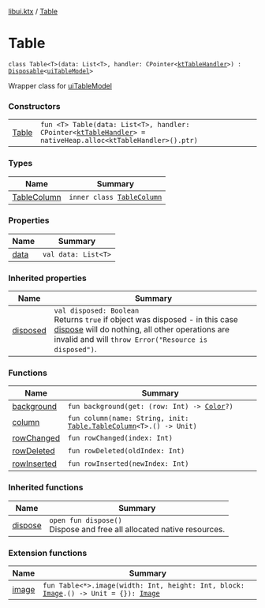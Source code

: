 [libui.ktx](../README.md) / [Table](README.md)

# Table

`class Table<T>(data: List<T>, handler: CPointer<`[`ktTableHandler`](../../libui/kt-table-handler/README.md)`>) : `[`Disposable`](../-disposable/README.md)`<`[`uiTableModel`](../../libui/ui-table-model.md)`> `

Wrapper class for [uiTableModel](../../libui/ui-table-model.md)

### Constructors

| | |
|---|---|
| [Table](-table.md) | `fun <T> Table(data: List<T>, handler: CPointer<`[`ktTableHandler`](../../libui/kt-table-handler/README.md)`> = nativeHeap.alloc<ktTableHandler>().ptr)` |

### Types

| Name | Summary |
|---|---|
| [TableColumn](-table-column/README.md) | `inner class `[`TableColumn`](-table-column/README.md) |

### Properties

| Name | Summary |
|---|---|
| [data](data.md) | `val data: List<T>` |

### Inherited properties

| Name | Summary |
|---|---|
| [disposed](../-disposable/disposed.md) | `val disposed: Boolean`<br>Returns `true` if object was disposed - in this case [dispose](../-disposable/dispose.md) will do nothing, all other operations are invalid and will `throw Error("Resource is disposed")`. |

### Functions

| Name | Summary |
|---|---|
| [background](background.md) | `fun background(get: (row: Int) -> `[`Color`](../../libui.ktx.draw/-color/README.md)`?)` |
| [column](column.md) | `fun column(name: String, init: `[`Table.TableColumn`](-table-column/README.md)`<T>.() -> Unit)` |
| [rowChanged](row-changed.md) | `fun rowChanged(index: Int)` |
| [rowDeleted](row-deleted.md) | `fun rowDeleted(oldIndex: Int)` |
| [rowInserted](row-inserted.md) | `fun rowInserted(newIndex: Int)` |

### Inherited functions

| Name | Summary |
|---|---|
| [dispose](../-disposable/dispose.md) | `open fun dispose()`<br>Dispose and free all allocated native resources. |

### Extension functions

| Name | Summary |
|---|---|
| [image](../../libui.ktx.draw/image.md) | `fun Table<*>.image(width: Int, height: Int, block: `[`Image`](../../libui.ktx.draw/-image/README.md)`.() -> Unit = {}): `[`Image`](../../libui.ktx.draw/-image/README.md) |
